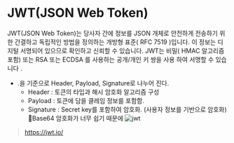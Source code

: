 # JWT(JSON Web Token)

JWT(JSON Web Token)는 당사자 간에 정보를 JSON 개체로 안전하게 전송하기 위한 간결하고 독립적인 방법을 정의하는 개방형 표준( RFC 7519 )입니다. 이 정보는 디지털 서명되어 있으므로 확인하고 신뢰할 수 있습니다. JWT는 비밀( HMAC 알고리즘 포함) 또는 RSA 또는 ECDSA 를 사용하는 공개/개인 키 쌍을 사용 하여 서명할 수 있습니다 .

- .을 기준으로 Header, Payload, Signature로 나누어 진다.
  - Header : 토큰의 타입과 해시 암호화 알고리즘 구성
  - Payload : 토큰에 담을 클레임 정보를 포함함.
  - Signature : Secret key를 포함하여 암호화. (사용자 정보를 기반으로 암호화)
    🚨Base64 암호화가 너무 쉽기 때문에
    ![jwt](https://user-images.githubusercontent.com/92196967/211952288-69dedd32-bfae-49ef-86a5-dd3bf206185d.png)

> https://jwt.io/
